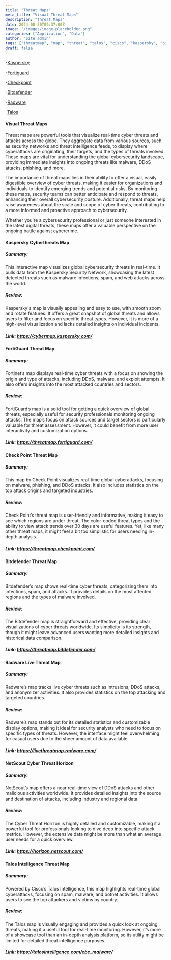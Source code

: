 ```yaml
---
title: "Threat Maps"
meta_title: "Visual Threat Maps"
description: "Threat Maps"
date: 2024-08-30T09:37:00Z
image: "/images/image-placeholder.png"
categories: ["Application", "Data"]
author: "Site admin"
tags: ["threatmap", "map", "threat", "talos", "cisco", "kaspersky", "bitdefender", "malware", "spam", "virus", "DDOS", "attack", "vector"]
draft: false
---
```

<Accordion title="Top Threat Map Providers">

-[Kaspersky](https://cybermap.kaspersky.com/)

-[Fortiguard](https://threatmap.fortiguard.com/)

-[Checkpoint](https://threatmap.checkpoint.com/)

-[Bitdefender](https://threatmap.bitdefender.com/)

-[Radware](https://livethreatmap.radware.com/)

-[Talos](https://talosintelligence.com/ebc_malware/)
</Accordion>

#### Visual Threat Maps

Threat maps are powerful tools that visualize real-time cyber threats and attacks across the globe. They aggregate data from various sources, such as security networks and threat intelligence feeds, to display where cyberattacks are originating, their targets, and the types of threats involved. These maps are vital for understanding the global cybersecurity landscape, providing immediate insights into ongoing threats like malware, DDoS attacks, phishing, and more.

The importance of threat maps lies in their ability to offer a visual, easily digestible overview of cyber threats, making it easier for organizations and individuals to identify emerging trends and potential risks. By monitoring these maps, security teams can better anticipate and respond to threats, enhancing their overall cybersecurity posture. Additionally, threat maps help raise awareness about the scale and scope of cyber threats, contributing to a more informed and proactive approach to cybersecurity.

Whether you're a cybersecurity professional or just someone interested in the latest digital threats, these maps offer a valuable perspective on the ongoing battle against cybercrime.


#### Kaspersky Cyberthreats Map

##### Summary: 
This interactive map visualizes global cybersecurity threats in real-time. It pulls data from the Kaspersky Security Network, showcasing the latest detected threats such as malware infections, spam, and web attacks across the world.

##### Review: 
Kaspersky's map is visually appealing and easy to use, with smooth zoom and rotate features. It offers a great snapshot of global threats and allows users to filter and focus on specific threat types. However, it is more of a high-level visualization and lacks detailed insights on individual incidents.

##### Link: https://cybermap.kaspersky.com/

#### FortiGuard Threat Map

##### Summary: 
Fortinet’s map displays real-time cyber threats with a focus on showing the origin and type of attacks, including DDoS, malware, and exploit attempts. It also offers insights into the most attacked countries and sectors.

##### Review: 
FortiGuard’s map is a solid tool for getting a quick overview of global threats, especially useful for security professionals monitoring ongoing attacks. The map’s focus on attack sources and target sectors is particularly valuable for threat assessment. However, it could benefit from more user interactivity and customization options.

##### Link: https://threatmap.fortiguard.com/

#### Check Point Threat Map

##### Summary: 
This map by Check Point visualizes real-time global cyberattacks, focusing on malware, phishing, and DDoS attacks. It also includes statistics on the top attack origins and targeted industries.

##### Review: 
Check Point’s threat map is user-friendly and informative, making it easy to see which regions are under threat. The color-coded threat types and the ability to view attack trends over 30 days are useful features. Yet, like many other threat maps, it might feel a bit too simplistic for users needing in-depth analysis.

##### Link: https://threatmap.checkpoint.com/

#### Bitdefender Threat Map

##### Summary: 
Bitdefender’s map shows real-time cyber threats, categorizing them into infections, spam, and attacks. It provides details on the most affected regions and the types of malware involved.

##### Review: 
The Bitdefender map is straightforward and effective, providing clear visualizations of cyber threats worldwide. Its simplicity is its strength, though it might leave advanced users wanting more detailed insights and historical data comparison.

##### Link: https://threatmap.bitdefender.com/

#### Radware Live Threat Map

##### Summary: 
Radware’s map tracks live cyber threats such as intrusions, DDoS attacks, and anonymizer activities. It also provides statistics on the top attacking and targeted countries.

##### Review: 
Radware’s map stands out for its detailed statistics and customizable display options, making it ideal for security analysts who need to focus on specific types of threats. However, the interface might feel overwhelming for casual users due to the sheer amount of data available.

##### Link: https://livethreatmap.radware.com/

#### NetScout Cyber Threat Horizon

##### Summary: 
NetScout’s map offers a near real-time view of DDoS attacks and other malicious activities worldwide. It provides detailed insights into the source and destination of attacks, including industry and regional data.

##### Review: 
The Cyber Threat Horizon is highly detailed and customizable, making it a powerful tool for professionals looking to dive deep into specific attack metrics. However, the extensive data might be more than what an average user needs for a quick overview.

##### Link: https://horizon.netscout.com/

#### Talos Intelligence Threat Map

##### Summary: 
Powered by Cisco’s Talos Intelligence, this map highlights real-time global cyberattacks, focusing on spam, malware, and botnet activities. It allows users to see the top attackers and victims by country.

##### Review: 
The Talos map is visually engaging and provides a quick look at ongoing threats, making it a useful tool for real-time monitoring. However, it’s more of a showcase tool than an in-depth analysis platform, so its utility might be limited for detailed threat intelligence purposes.

##### Link: https://talosintelligence.com/ebc_malware/
